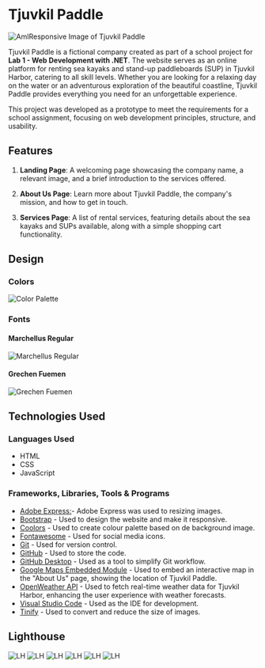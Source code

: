 # Tjuvkil Paddle

![AmIResponsive Image of Tjuvkil Paddle](./assets/images/amIresponsive.png)

Tjuvkil Paddle is a fictional company created as part of a school project for **Lab 1 - Web Development with .NET**. The website serves as an online platform for renting sea kayaks and stand-up paddleboards (SUP) in Tjuvkil Harbor, catering to all skill levels. Whether you are looking for a relaxing day on the water or an adventurous exploration of the beautiful coastline, Tjuvkil Paddle provides everything you need for an unforgettable experience.

This project was developed as a prototype to meet the requirements for a school assignment, focusing on web development principles, structure, and usability.

## Features

1. **Landing Page**: A welcoming page showcasing the company name, a relevant image, and a brief introduction to the services offered.

2. **About Us Page**: Learn more about Tjuvkil Paddle, the company's mission, and how to get in touch.

3. **Services Page**: A list of rental services, featuring details about the sea kayaks and SUPs available, along with a simple shopping cart functionality.

## Design

### Colors
![Color Palette](./assets/images/color-palette-three.png)

### Fonts

#### Marchellus Regular
![Marchellus Regular](./assets/images/marcellus-regular.png)


#### Grechen Fuemen
![Grechen Fuemen](./assets/images/grechen-fuemen.png)

## Technologies Used

### Languages Used

- HTML
- CSS
- JavaScript

### Frameworks, Libraries, Tools & Programs

- [Adobe Express:](https://new.express.adobe.com/)- Adobe Express was used to resizing images.
- [Bootstrap](https://getbootstrap.com/docs/5.0/getting-started/introduction/) - Used to design the website and make it responsive.
- [Coolors](https://coolors.co/) - Used to create colour palette based on de background image.
- [Fontawesome](https://fontawesome.com/) - Used for social media icons.
- [Git](https://git-scm.com/) - Used for version control.
- [GitHub](https://github.com/) - Used to store the code.
- [GitHub Desktop](https://github.com/apps/desktop) - Used as a tool to simplify Git workflow.
- [Google Maps Embedded Module](https://developers.google.com/maps/documentation/embed/get-started) - Used to embed an interactive map in the "About Us" page, showing the location of Tjuvkil Paddle.
- [OpenWeather API](https://openweathermap.org/) - Used to fetch real-time weather data for Tjuvkil Harbor, enhancing the user experience with weather forecasts.
- [Visual Studio Code](https://code.visualstudio.com/) - Used as the IDE for development.
- [Tinify](https://tinypng.com/) - Used to convert and reduce the size of images.


## Lighthouse

![LH](./assets/images/lighthouse-index-desktop.png)
![LH](./assets/images/lighthouse-index-mobile.png)
![LH](./assets/images/lighthouse-about-desktop.png)
![LH](./assets/images/lighthouse-about-mobile.png)
![LH](./assets/images/lighthouse-products-desktop.png)
![LH](./assets/images/lighthouse-products-mobile.png)
